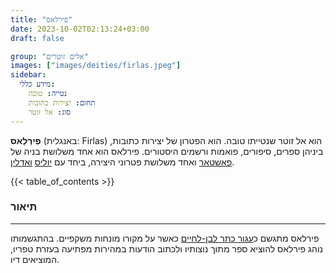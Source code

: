 ```yaml
---
title: "פירלאס"
date: 2023-10-02T02:13:24+03:00
draft: false

group: "אלים זוטרים"
images: ["images/deities/firlas.jpeg"]
sidebar:
  מידע כללי:
    נטייה: טובה
    תחום: יצירות כתובות
    סוג: אל זוטר
---
```


**פִירְלַאס** (באנגלית: Firlas) הוא אל זוטר שנטייתו טובה. הוא הפטרון של יצירות כתובות, ביניהן ספרים, סיפורים, פואמות ורשמים היסטורים. פירלאס הוא אחד משלושת בניה של [פאשטאר](../../deities/phashtar) ואחד משלושת פטרוני היצירה, ביחד עם [יוליס](../../deities/yolis) [ואדלין](../../deities/adelene).

<!--more-->

{{< table_of_contents >}}

### תיאור

---

פירלאס מתגשם כ[עגור כתר לבן-לחיים](https://he.wikipedia.org/wiki/%D7%A2%D7%92%D7%95%D7%A8_%D7%9B%D7%AA%D7%A8_%D7%9C%D7%91%D7%9F-%D7%9C%D7%97%D7%99%D7%99%D7%9D) כאשר על מקורו מונחות משקפיים. בהתגשמותו נוהג פירלאס להוציא ספר מתוך נוצותיו ולכתוב הודעות במהירות מפתיעה בעזרת טפריו, המוציאים דיו.

